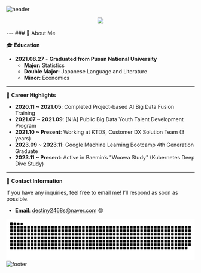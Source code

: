 ![header](https://capsule-render.vercel.app/api?type=waving&color=gradient&height=200&section=header&text=Welcome!%20I%20am%20Yuchan&fontSize=30&animation=fadeIn&customColorList=2)

<p align="center">
  <a href="https://skillicons.dev">
    <img src="https://skillicons.dev/icons?i=kubernetes,docker,terraform,aws,azure,github,gitlab,jenkins,kafka,postgres,python,fastapi,nextjs,react,ts&perline=5" />
  </a>
</p>
---
### 🚀 About Me

🎓 **Education**

- **2021.08.27** - **Graduated from Pusan National University**
  - **Major:** Statistics
  - **Double Major:** Japanese Language and Literature
  - **Minor:** Economics

---
🌱 **Career Highlights**

- **2020.11 ~ 2021.05**: Completed Project-based AI Big Data Fusion Training
- **2021.07 ~ 2021.09**: [NIA] Public Big Data Youth Talent Development Program
- **2021.10 ~ Present**: Working at KTDS, Customer DX Solution Team (3 years)
- **2023.09 ~ 2023.11**: Google Machine Learning Bootcamp 4th Generation Graduate
- **2023.11 ~ Present**: Active in Baemin’s "Woowa Study" (Kubernetes Deep Dive Study)

---

📧 **Contact Information**

If you have any inquiries, feel free to email me! I’ll respond as soon as possible.

- **Email**: destiny2468s@naver.com 😎

![snake gif](https://github.com/yuchan509/yuchan509/blob/output/github-contribution-grid-snake.svg)
![footer](https://capsule-render.vercel.app/api?type=waving&color=gradient&height=200&section=footer&customColorList=2)
